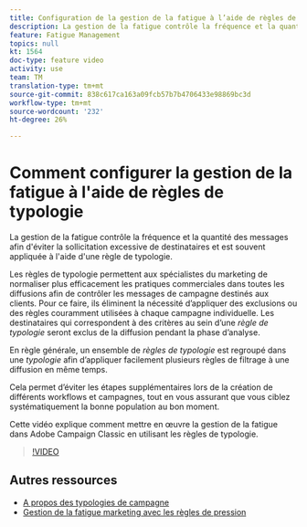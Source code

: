 ```yaml
---
title: Configuration de la gestion de la fatigue à l’aide de règles de typologie dans Adobe Campaign Classic
description: La gestion de la fatigue contrôle la fréquence et la quantité des messages afin d'éviter la sollicitation excessive de destinataires et est souvent appliquée à l'aide d'une règle de typologie. Cette vidéo explique comment mettre en œuvre la gestion de la fatigue dans Adobe Campaign Classic en utilisant les règles de typologie.
feature: Fatigue Management
topics: null
kt: 1564
doc-type: feature video
activity: use
team: TM
translation-type: tm+mt
source-git-commit: 838c617ca163a09fcb57b7b4706433e98869bc3d
workflow-type: tm+mt
source-wordcount: '232'
ht-degree: 26%

---
```



# Comment configurer la gestion de la fatigue à l&#39;aide de règles de typologie

La gestion de la fatigue contrôle la fréquence et la quantité des messages afin d&#39;éviter la sollicitation excessive de destinataires et est souvent appliquée à l&#39;aide d&#39;une règle de typologie.

Les règles de typologie permettent aux spécialistes du marketing de normaliser plus efficacement les pratiques commerciales dans toutes les diffusions afin de contrôler les messages de campagne destinés aux clients. Pour ce faire, ils éliminent la nécessité d’appliquer des exclusions ou des règles couramment utilisées à chaque campagne individuelle. Les destinataires qui correspondent à des critères au sein d’une *règle de typologie* seront exclus de la diffusion pendant la phase d’analyse.

En règle générale, un ensemble de *règles de typologie* est regroupé dans une *typologie* afin d’appliquer facilement plusieurs règles de filtrage à une diffusion en même temps.

Cela permet d’éviter les étapes supplémentaires lors de la création de différents workflows et campagnes, tout en vous assurant que vous ciblez systématiquement la bonne population au bon moment.

Cette vidéo explique comment mettre en œuvre la gestion de la fatigue dans Adobe Campaign Classic en utilisant les règles de typologie.

>[!VIDEO](https://video.tv.adobe.com/v/25090?quality=12)

## Autres ressources

* [A propos des typologies de campagne](https://docs.adobe.com/content/help/en/campaign-classic/using/orchestrating-campaigns/campaign-optimization/about-campaign-typologies.html)
* [Gestion de la fatigue marketing avec les règles de pression](https://docs.adobe.com/content/help/fr-FR/campaign-classic/using/orchestrating-campaigns/campaign-optimization/pressure-rules.html)

